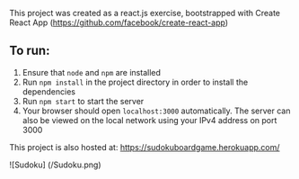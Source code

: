 This project was created as a react.js exercise, bootstrapped with Create React App (https://github.com/facebook/create-react-app)

## To run:
1. Ensure that `node` and `npm` are installed
2. Run `npm install` in the project directory in order to install the dependencies
3. Run `npm start` to start the server
4. Your browser should open `localhost:3000` automatically. The server can also be viewed on the local network using your IPv4 address on port 3000

This project is also hosted at: 
https://sudokuboardgame.herokuapp.com/

![Sudoku] (/Sudoku.png)
